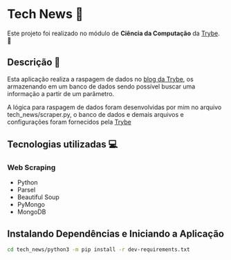 # Tech News :newspaper:

Este projeto foi realizado no módulo de **Ciência da Computação** da [Trybe](https://www.betrybe.com/?utm_source=trybe.com.br). :rocket:


## Descrição :mag_right:

Esta aplicação realiza a raspagem de dados no [blog da Trybe](https://blog.betrybe.com/), os armazenando em um banco de dados sendo possível buscar uma informação a partir de um parâmetro.

A lógica para raspagem de dados foram desenvolvidas por mim no arquivo tech_news/scraper.py, o banco de dados e demais arquivos e configurações foram fornecidos pela [Trybe](https://www.betrybe.com/?utm_source=trybe.com.br) 



## Tecnologias utilizadas :computer:

### Web Scraping

* Python
* Parsel
* Beautiful Soup
* PyMongo
* MongoDB

## Instalando Dependências e Iniciando a Aplicação

```bash
cd tech_news/python3 -m pip install -r dev-requirements.txt





